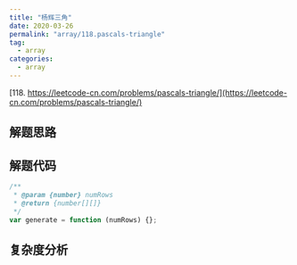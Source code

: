 ```yaml
---
title: "杨辉三角"
date: 2020-03-26
permalink: "array/118.pascals-triangle"
tag:
  - array
categories:
  - array
---
```


[118. https://leetcode-cn.com/problems/pascals-triangle/](https://leetcode-cn.com/problems/pascals-triangle/)

## 解题思路

## 解题代码

```js
/**
 * @param {number} numRows
 * @return {number[][]}
 */
var generate = function (numRows) {};
```

## 复杂度分析
